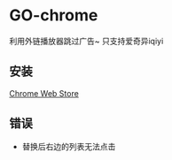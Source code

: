 # GO-chrome

利用外链播放器跳过广告~  只支持爱奇异iqiyi

## 安装

[Chrome Web Store](https://chrome.google.com/webstore/detail/go/ekikfhjmenpabkldholjipapdognkicp)

## 错误
- 替换后右边的列表无法点击